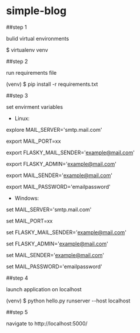 # simple-blog

##step 1

bulid virtual environments

$ virtualenv venv

##step 2

run requirements file

(venv) $ pip install -r requirements.txt

##step 3

set envirment variables

* Linux:

explore MAIL_SERVER='smtp.mail.com' 

export MAIL_PORT=xx

export FLASKY_MAIL_SENDER='example@mail.com'

export FLASKY_ADMIN='example@mail.com'

export MAIL_SENDER='example@mail.com'

export MAIL_PASSWORD='emailpassword'

* Windows:

set MAIL_SERVER='smtp.mail.com'

set MAIL_PORT=xx

set FLASKY_MAIL_SENDER='example@mail.com'

set FLASKY_ADMIN='example@mail.com'

set MAIL_SENDER='example@mail.com'

set MAIL_PASSWORD='emailpassword'

##step 4

launch application on localhost

(venv) $ python hello.py runserver --host localhost

##step 5

navigate to  http://localhost:5000/

